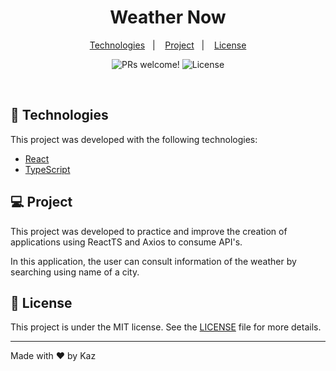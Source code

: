 <h1 align="center">
    <h1 align="center">Weather Now</h1>
</h1>

<p align="center">
  <a href="#-Technologies">Technologies</a>&nbsp;&nbsp;&nbsp;|&nbsp;&nbsp;&nbsp;
  <a href="#-Project">Project</a>&nbsp;&nbsp;&nbsp;|&nbsp;&nbsp;&nbsp;
  <a href="#memo-License">License</a>
</p>

<p align="center">
 <img src="https://img.shields.io/static/v1?label=PRs&message=welcome&color=15C3D6&labelColor=000000" alt="PRs welcome!"/>
  <img alt="License" src="https://img.shields.io/static/v1?label=license&message=MIT&color=15C3D6&labelColor=000000">
</p>

<br>

## 🚀 Technologies

This project was developed with the following technologies:

- [React](https://reactjs.org)
- [TypeScript](https://www.typescriptlang.org/)

## 💻 Project

This project was developed to practice and improve the creation of applications using ReactTS and Axios to consume API's.

In this application, the user can consult information of the weather by searching using name of a city.

## :memo: License

This project is under the MIT license. See the [LICENSE](LICENSE.md) file for more details.

---

Made with ♥ by Kaz